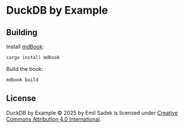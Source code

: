 # DuckDB by Example

## Building

Install [mdBook](https://rust-lang.github.io/mdBook/):

```bash
cargo install mdbook
```

Build the book:

```bash
mdbook build
```

## License

DuckDB by Example © 2025 by Emil Sadek is licensed under [Creative Commons Attribution 4.0 International](https://creativecommons.org/licenses/by/4.0/).
